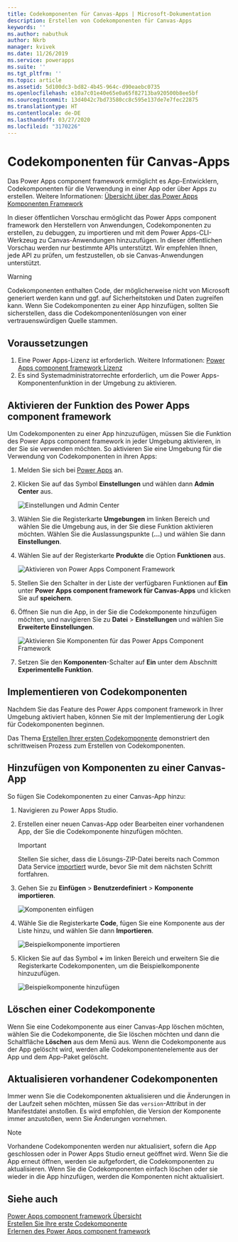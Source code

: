 ```yaml
---
title: Codekomponenten für Canvas-Apps | Microsoft-Dokumentation
description: Erstellen von Codekomponenten für Canvas-Apps
keywords: ''
ms.author: nabuthuk
author: Nkrb
manager: kvivek
ms.date: 11/26/2019
ms.service: powerapps
ms.suite: ''
ms.tgt_pltfrm: ''
ms.topic: article
ms.assetid: 5d100dc3-bd82-4b45-964c-d90eaebc0735
ms.openlocfilehash: e10a7c01e40e65e0a65f82713ba920500b8ee5bf
ms.sourcegitcommit: 13d4042c7bd73580cc8c595e137de7e7fec22875
ms.translationtype: HT
ms.contentlocale: de-DE
ms.lasthandoff: 03/27/2020
ms.locfileid: "3170226"
---
```

# <a name="code-components-for-canvas-apps"></a>Codekomponenten für Canvas-Apps

Das Power Apps component framework ermöglicht es App-Entwicklern, Codekomponenten für die Verwendung in einer App oder über Apps zu erstellen. Weitere Informationen: [Übersicht über das Power Apps Komponenten Framework](overview.md) 

In dieser öffentlichen Vorschau ermöglicht das Power Apps component framework den Herstellern von Anwendungen, Codekomponenten zu erstellen, zu debuggen, zu importieren und mit dem Power Apps-CLI-Werkzeug zu Canvas-Anwendungen hinzuzufügen. In dieser öffentlichen Vorschau werden nur bestimmte APIs unterstützt. Wir empfehlen Ihnen, jede API zu prüfen, um festzustellen, ob sie Canvas-Anwendungen unterstützt. 

> [!WARNING]
> Codekomponenten enthalten Code, der möglicherweise nicht von Microsoft generiert werden kann und ggf. auf Sicherheitstoken und Daten zugreifen kann. Wenn Sie Codekomponenten zu einer App hinzufügen, sollten Sie sicherstellen, dass die Codekomponentenlösungen von einer vertrauenswürdigen Quelle stammen.

## <a name="prerequisites"></a>Voraussetzungen

1. Eine Power Apps-Lizenz ist erforderlich. Weitere Informationen: [Power Apps component framework Lizenz](overview.md#licensing)
2. Es sind Systemadministratorrechte erforderlich, um die Power Apps-Komponentenfunktion in der Umgebung zu aktivieren.

## <a name="enable-power-apps-component-framework-feature"></a>Aktivieren der Funktion des Power Apps component framework

Um Codekomponenten zu einer App hinzuzufügen, müssen Sie die Funktion des Power Apps component framework in jeder Umgebung aktivieren, in der Sie sie verwenden möchten. So aktivieren Sie eine Umgebung für die Verwendung von Codekomponenten in ihren Apps:

1. Melden Sie sich bei [Power Apps](https://powerapps.microsoft.com/) an.

2. Klicken Sie auf das Symbol **Einstellungen** und wählen dann **Admin Center** aus.
    
    ![Einstellungen und Admin Center](media/select-admin-center-from-settings.png "Einstellungen und Admin Center") 

3. Wählen Sie die Registerkarte **Umgebungen** im linken Bereich und wählen Sie die Umgebung aus, in der Sie diese Funktion aktivieren möchten. Wählen Sie die Auslassungspunkte (**...**) und wählen Sie dann **Einstellungen**.

4. Wählen Sie auf der Registerkarte **Produkte** die Option **Funktionen** aus.

   ![Aktivieren von Power Apps Component Framework](media/enable-pcf-feature.png "Aktivieren des Power Apps Component Framework")

5. Stellen Sie den Schalter in der Liste der verfügbaren Funktionen auf **Ein** unter **Power Apps component framework für Canvas-Apps** und klicken Sie auf **speichern**.

6. Öffnen Sie nun die App, in der Sie die Codekomponente hinzufügen möchten, und navigieren Sie zu **Datei** > **Einstellungen** und wählen Sie **Erweiterte Einstellungen**.

   ![Aktivieren Sie Komponenten für das Power Apps Component Framework](media/enable-components-for-pcf.png "Aktivieren Sie Komponenten für Power Apps Component Framework")
   
7. Setzen Sie den **Komponenten**-Schalter auf **Ein** unter dem Abschnitt **Experimentelle Funktion**.

## <a name="implementing-code-components"></a>Implementieren von Codekomponenten

Nachdem Sie das Feature des Power Apps component framework in Ihrer Umgebung aktiviert haben, können Sie mit der Implementierung der Logik für Codekomponenten beginnen.

 Das Thema [Erstellen Ihrer ersten Codekomponente](implementing-controls-using-typescript.md) demonstriert den schrittweisen Prozess zum Erstellen von Codekomponenten.

## <a name="add-components-to-a-canvas-app"></a>Hinzufügen von Komponenten zu einer Canvas-App

So fügen Sie Codekomponenten zu einer Canvas-App hinzu:

1. Navigieren zu Power Apps Studio.
2. Erstellen einer neuen Canvas-App oder Bearbeiten einer vorhandenen App, der Sie die Codekomponente hinzufügen möchten.

   > [!IMPORTANT]
   > Stellen Sie sicher, dass die Lösungs-ZIP-Datei bereits nach Common Data Service [importiert](https://docs.microsoft.com/powerapps/maker/common-data-service/import-update-export-solutions) wurde, bevor Sie mit dem nächsten Schritt fortfahren.

3. Gehen Sie zu **Einfügen** > **Benutzerdefiniert** > **Komponente importieren**. 
 
    ![Komponenten einfügen](media/insert-components-import.png "Komponenten einfügen")

4. Wähle Sie die Registerkarte **Code**, fügen Sie eine Komponente aus der Liste hinzu, und wählen Sie dann **Importieren**. 

    ![Beispielkomponente importieren](media/import-component-add-sample-component.png "Beispielkomponente importieren")

5. Klicken Sie auf das Symbol **+** im linken Bereich und erweitern Sie die Registerkarte Codekomponenten, um die Beispielkomponente hinzuzufügen.

   ![Beispielkomponente hinzufügen](media/add-sample-component-from-list.png "Beispielkomponente hinzufügen")

## <a name="delete-a-code-component"></a>Löschen einer Codekomponente 

Wenn Sie eine Codekomponente aus einer Canvas-App löschen möchten, wählen Sie die Codekomponente, die Sie löschen möchten und dann die Schaltfläche **Löschen** aus dem Menü aus. Wenn die Codekomponente aus der App gelöscht wird, werden alle Codekomponentenelemente aus der App und dem App-Paket gelöscht.

## <a name="update-existing-code-components"></a>Aktualisieren vorhandener Codekomponenten

Immer wenn Sie die Codekomponenten aktualisieren und die Änderungen in der Laufzeit sehen möchten, müssen Sie das `version`-Attribut in der Manifestdatei anstoßen. Es wird empfohlen, die Version der Komponente immer anzustoßen, wenn Sie Änderungen vornehmen.

> [!NOTE]
> Vorhandene Codekomponenten werden nur aktualisiert, sofern die App geschlossen oder in Power Apps Studio erneut geöffnet wird. Wenn Sie die App erneut öffnen, werden sie aufgefordert, die Codekomponenten zu aktualisieren. Wenn Sie die Codekomponenten einfach löschen oder sie wieder in die App hinzufügen, werden die Komponenten nicht aktualisiert.

## <a name="see-also"></a>Siehe auch

[Power Apps component framework Übersicht](overview.md)<br/>
[Erstellen Sie Ihre erste Codekomponente](implementing-controls-using-typescript.md)<br/>
[Erlernen des Power Apps component framework](https://docs.microsoft.com/learn/paths/use-power-apps-component-framework)
